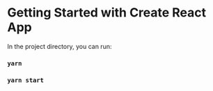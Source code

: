 # Getting Started with Create React App

In the project directory, you can run:

### `yarn`

### `yarn start`
